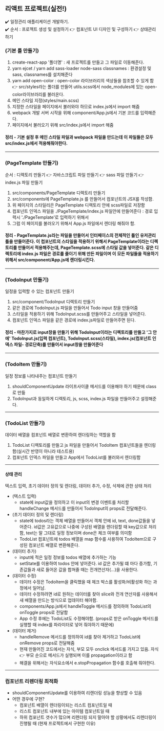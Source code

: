 ## 리액트 프로젝트(실전!)
✔️ 일정관리 애플리케이션 개발하기.  
✔️ 순서 : 프로젝트 생성 및 설정하기 👉 컴포넌트 UI 디자인 및 구성하기 👉 상태관리하기  
  
### (기본 틀 만들기)
1. create-react-app '폴더명' : 새 프로젝트를 만들고 그 파일로 이동해준다.
2. yarn ejcet / yarn add sass-loader node-sass classnames : 환경설정 및 sass, classnames를 설치해준다
3. yarn add open-color : open-color 라이브러리의 색상들을 참조할 수 있게 함 👉  src/styles라는 폴더를 만들어 utils.scss에서 node_modules에 있는 open-color라이브러리를 불러온다.
4. 메인 스타일 지정(styles/main.scss)
5. 지정한 스타일을 페이지에서 불러와야 하므로 index.js에서 import 해줌
6. webpack 개발 서버 시작을 위해 component/App.js에서 기본 코드를 입력해준다.
7. 페이지에서 불러오기 위해 src/index.js에서 import 해줌    
#### 정리 - 기본 설정 후 메인 스타일 파일과 webpack 파일을 만드는데 이 파일들은 모두 src/index.js에서 적용해줘야한다.
-------------
### (PageTemplate 만들기)  
순서 : 디렉토리 만들기 👉 자바스크립트 파일 만들기 👉 sass 파일 만들기 👉 index.js 파일 만들기
1. src/components/PageTemplate 디렉토리 만들기
2. src/components에 PageTemplate.js 를 만들어서 컴포넌트의 JSX를 작성함.
3. 위 페이지의 스타일리은 PageTemplate 디렉토리 안에 scss파일로 저장함
4. 컴포넌트 인덱스 파일을 ./PageTemplate/index.js 파일안에 만들어준다 : 경로 입력시 './PageTemplate'로 입력하기 위해서
5. 그럼 이 페이지를 불러오기 위해서 App.js 파일에서 렌더링 해줘야 함.  
#### 정리 - PageTemplate.js라는 파일을 만들어서 인터페이스의 전체적인 틀인 유저관리 틀을 만들어준다. 이 컴포넌트의 스타일을 적용하기 위해서 PageTemplate이라는 디렉토리를 만들어서 적용해주는데, PageTemplate.scss에 스타일 값을 넣어준다. 같은 디렉토리에 index.js 파일은 경로를 줄이기 위해 만든 파일이며 이 모든 파일들을 적용하기 위해서 src/component/App.js에 렌더링시킨다.
-------------
### (TodoInput 만들기)  
일정을 입력할 수 있는 컴포넌트 만들기
1. src/component/TodoInput 디렉토리 만들기
2. 같은 경로에 TodoInput.js 파일을 만들어서 Todo input 창을 만들어줌
3. 스타일을 적용하기 위해 TodoInput.scss를 만들어주고 스타일을 넣어준다.
4. 컴포넌트 인덱스 파일을 같은 경로에 index.js파일로 만들어주면 된다.
#### 정리 - 마찬가지로 input창을 만들기 위해 TodoInput이라는 디렉토리를 만들고 '그 안에' TodoInput.js(입력 컴포넌트), TodoInput.scss(스타일), index.js(컴포넌트 인덱스 파일- 경로단축)를 만들어서 input창을 만들어준다
-------------
### (TodoItem 만들기)  
일정 정보를 나타내주는 컴포넌트 만들기
1. shouldComponentUpdate 라이프사이클 메서드를 이용해야 하기 때문에 class로 만듦
2. TodoInput과 동일하게 디렉토리, js, scss, index.js 파일을 만들어주고 설정해준다.
-------------
### (TodoList 만들기)  
데이터 배열을 컴포넌트 배열로 변환하여 렌더링하는 역할을 함
1. TodoList 디렉토리를 만들고 js 파일을 만들어서 TodoItem 컴포넌트들을 렌더링함(실시간 반영이 아니라 테스트용)
2. 컴포넌트 인덱스 파일을 만들고 App에서 TodoList를 불러와서 렌더링함
-------------
#### 상태 관리  
텍스트 입력, 초기 데이터 정의 및 렌더링, 데이터 추가, 수정, 삭제에 관한 상태 처리
- (텍스트 입력)  
  * state에 input값을 정의하고 이 input의 변경 이벤트를 처리할 handleChange 메서드를 만들어서 TodoInput의 props로 전달해준다.
- (초기 데이터 정의 및 렌더링)  
  * state에 todos라는 객체 배열을 만들어서 객체 안에 id, text, done값들을 넣어준다. id값은 고유값으로 나중에 구성된 배열을 렌더링할 때 key값으로 처리함, text는 말 그대로 일정 정보이며 done은 체크 여부를 의미함  
  * TodoList 컴포넌트에 todos 배열을 map 함수를 사용하여 TodoItem으로 구성된 컴포넌트 배열로 변환해준다.
- (데이터 추가)  
  * input에 적은 일정 정보를 todos 배열에 추가하는 기능
  * setState를 이용하여 todos 안에 넣어준다. id 값은 추가될 떄 마다 증가함, 기존값들과 새로 들어온 값을 합쳐줄 때는 전개연산자(...)을 사용한다.
- (데이터 수정)
  * 데이터 수정은 TodoItem을 클릭했을 때 체크 박스를 활성화/비활성화 하는 과정에서 일어남.
  * 데이터 수정하려면 id로 원하는 데이터를 찾아 slice와 전개 연산자를 사용해서 새 배열을 만드는 방식으로 업데이터 해야함.
  * components/App.js에서 handleToggle 메서드를 정의하여 TodoList의 onToggle props로 전달함
  * App 수정 후에는 TodoList도 수정해야함. (props로 받은 onToggle 메서드를 실행할 때 index를 파라미터로 넣어 줘야하기 때문에)
- (데이터 제거)
  * handleRemove 메서드를 정의하여 id를 찾아 제거하고 TodoList에 onRemove props로 전달해줌
  * 현재 만들어진 코드에서는 자식, 부모 모두 onclick 메서드를 가지고 있음. 자식 👉 부모 순으로 메서드가 실행되며 이를 propagation이라고 함
  * 해결을 위해서는 자식요소에서 e.stopPropagation 함수를 호출해 줘야한다.
-------------
### 컴포넌트 리렌더링 최적화
- shouldComponentUpdate를 이용하여 리렌더링 성능을 향상할 수 있음
- 어떤 경우에 구현?
  * 컴포넌트 배열이 렌더링이되는 리스트 컴포넌트일 때
  * 리스트 컴포넌트 내부에 있는 아이템 컴포넌트일 때
  * 하위 컴포넌트 갯수가 많으며 리렌더링 되지 말아야 할 상황에서도 리렌더링이 진행될 때 (현재 프로젝트에서 구현한 이유)
